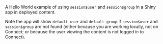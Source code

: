 A Hello World example of using `session$user` and `session$group` in a Shiny app in deployed content. 

Note the app will show `default user` and `default group` if `session$user` and `session$group` are not found (either because you are working locally, not on Connect; or because the user viewing the content is not logged in to Connect). 